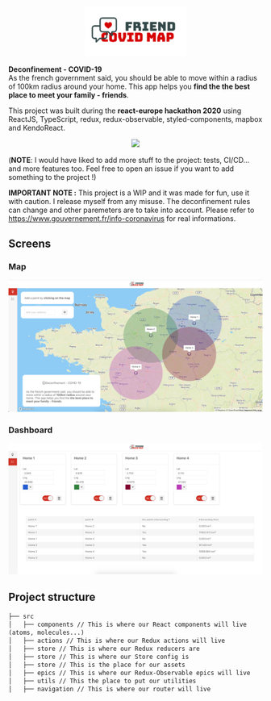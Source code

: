 <p align="center">
  <img src="./src/assets/logo.png" width="200"/>
</p>

**Deconfinement - COVID-19**    
As the french government said, you should be able to move within a radius of 100km radius around your home. This app helps you **find the the best place to meet your family - friends**.

This project was built during the **react-europe hackathon 2020** using ReactJS, TypeScript, redux, redux-observable, styled-components, mapbox and KendoReact.

<div align="center">
<img height="200" src="https://miro.medium.com/max/1400/1*6a8luEwhNAzfsxDja_3sAA.png" >
</div>

(**NOTE**: I would have liked to add more stuff to the project: tests, CI/CD... and more features too. Feel free to open an issue if you want to add something to the project !)

**IMPORTANT NOTE :** This project is a WIP and it was made for fun, use it with caution. I release myself from any misuse. The deconfinement rules can change and other paremeters are to take into account. Please refer to https://www.gouvernement.fr/info-coronavirus for real informations.

## Screens

### Map

<p align="center">
  <img src="./assets/map.png" width="800"/>
</p>

### Dashboard

<p align="center">
  <img src="./assets/dashboard.png" width="800"/>
</p>

## Project structure

```
├── src
│   ├── components // This is where our React components will live (atoms, molecules...)
│   ├── actions // This is where our Redux actions will live
│   ├── store // This is where our Redux reducers are
│   ├── store // This is where our Store config is
│   ├── store // This is the place for our assets
│   ├── epics // This is where our Redux-Observable epics will live
│   ├── utils // This the place to put our utilities
│   ├── navigation // This is where our router will live
```